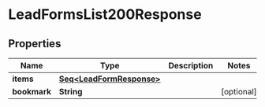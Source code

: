 

# LeadFormsList200Response


## Properties

Name | Type | Description | Notes
------------ | ------------- | ------------- | -------------
**items** | [**Seq&lt;LeadFormResponse&gt;**](LeadFormResponse.md) |  | 
**bookmark** | **String** |  |  [optional]



